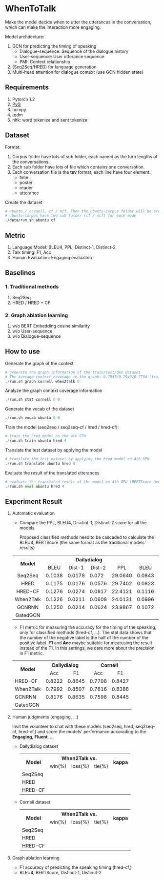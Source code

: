 # WhenToTalk
Make the model decide when to utter the utterances in the conversation, which can make the interaction more engaging.

Model architecture:
1. GCN for predicting the timing of speaking
    * Dialogue-sequence: Sequence of the dialogue history
    * User-sequence: User utterance sequence
    * PMI: Context relationship
2. (Seq2Seq/HRED) for language generation
3. Multi-head attention for dialogue context (use GCN hidden state)

## Requirements
1. Pytorch 1.2
2. [PyG](https://github.com/rusty1s/pytorch_geometric)
3. numpy
4. tqdm
5. nltk: word tokenize and sent tokenize

## Dataset
Format:
1. Corpus folder have lots of sub folder, each named as the turn lengths of the conversations.
2. Each sub folder have lots of file which contains one conversation.
3. Each conversation file is the **tsv** format, each line have four element:
    * time
    * poster
    * reader
    * utterance

Create the dataset

```bash
# ubuntu / cornell, cf / ncf. Then the ubuntu-corpus folder will be created
# ubuntu-corpus have two sub folder (cf / ncf) for each mode
./data/run.sh ubuntu cf
```

## Metric
1. Language Model: BLEU4, PPL, Distinct-1, Distinct-2
2. Talk timing: F1, Acc
3. Human Evaluation: Engaging evaluation

## Baselines
### 1. Traditional methods

1. Seq2Seq
2. HRED / HRED + CF

### 2. Graph ablation learning
1. w/o BERT Embedding cosine similarity
2. w/o User-sequence
3. w/o Dialogue-sequence

## How to use

Generate the graph of the context

```python
# generate the graph information of the train/test/dev dataset
# The average context coverage in the graph: 0.7935/0.7949/0.7794 (train/test/dev) dataset
./run.sh graph cornell when2talk 0
```

Analyze the graph context coverage information

```python
./run.sh stat cornell 0 0
```

Generate the vocab of the dataset

```python
./run.sh vocab ubuntu 0 0
```

Train the model (seq2seq / seq2seq-cf / hred / hred-cf):

```python
# train the hred model on the 4th GPU
./run.sh train ubuntu hred 4
```

Translate the test dataset by applying the model

```python
# translate the test dataset by applying the hred model on 4th GPU
./run.sh translate ubuntu hred 4
```

Evaluate the result of the translated utterances

```python
# evaluate the translated result of the model on 4th GPU (BERTScore need it)
./run.sh eval ubuntu hred 4
```

## Experiment Result

1. Automatic evaluation

    * Compare the PPL, BLEU4, Disctint-1, Distinct-2 score for all the models.
    
        Proposed classified methods need to be cascaded to calculate the BLEU4, BERTScore (the same format as the traditional models' results)
    
    <table align="center">
      <tr>
        <th align="center" rowspan="2">Model</th>
        <th align="center" colspan="4">Dailydialog</th>
        <th align="center" colspan="4">Cornell</th>
      </tr>
      <tr>
        <td align="center">BLEU</td>
        <td align="center">Dist-1</td>
        <td align="center">Dist-2</td>
        <td align="center">PPL</td>
        <td align="center">BLEU</td>
        <td align="center">Dist-1</td>
        <td align="center">Dist-2</td>
        <td align="center">PPL</td>
      </tr>
      <tr>
        <td align="center">Seq2Seq</td>
        <td>0.1038</td>
        <td>0.0178</td>
        <td>0.072</td>
        <td>29.0640</td>
        <td>0.0843</td>
        <td>0.0052</td>
        <td>0.0164</td>
        <td>45.1504</td>
      </tr>
      <tr>
        <td align="center">HRED</td>
        <td>0.1175</td>
        <td>0.0176</td>
        <td>0.0576</td>
        <td>29.7402</td>
        <td>0.0823</td>
        <td>0.0227</td>
        <td>0.0524</td>
        <td>39.9009</td>
      </tr>
      <tr>
        <td align="center">HRED-CF</td>
        <td>0.1276</td>
        <td>0.0274</td>
        <td>0.0817</td>
        <td>22.4121</td>
        <td>0.1116</td>
        <td>0.0094</td>
        <td>0.0228</td>
        <td>38.2598</td>
      </tr>
      <tr>
        <td align="center">When2Talk</td>
        <td>0.1226</td>
        <td>0.0211</td>
        <td>0.0608</td>
        <td>24.0131</td>
        <td>0.0996</td>
        <td>0.0036</td>
        <td>0.0073</td>
        <td>32.9503</td>
      </tr>
      <tr>
        <td align="center">GCNRNN</td>
        <td>0.1250</td>
        <td>0.0214</td>
        <td>0.0624</td>
        <td>23.9867</td>
        <td>0.1072</td>
        <td>0.0077</td>
        <td>0.0188</td>
        <td>33.9572</td>
      </tr>
      <tr>
        <td align="center">GatedGCN</td>
        <td></td>
        <td></td>
        <td></td>
        <td></td>
        <td></td>
        <td></td>
        <td></td>
        <td></td>
      </tr>
    </table>

    * F1 metric for measuring the accuracy for the timing of the speaking, only for classified methods (hred-cf, ...). The stat data shows that the number of the negative label is the half of the number of the positive label. **F1** and **Acc** maybe suitable for mearusing the result instead of the F1. In this settings, we care more about the precision in F1 metric.

    <table align="center">
      <tr>
        <th align="center" rowspan="2">Model</th>
        <th align="center" colspan="2">Dailydialog</th>
        <th align="center" colspan="2">Cornell</th>
      </tr>
      <tr>
        <td align="center">Acc</td>
        <td align="center">F1</td>
        <td align="center">Acc</td>
        <td align="center">F1</td>
      </tr>
      <tr>
        <td>HRED-CF</td>
        <td>0.8222</td>
        <td>0.8645</td>
        <td>0.7708</td>
        <td>0.8427</td>
      </tr>
      <tr>
        <td>When2Talk</td>
        <td>0.7992</td>
        <td>0.8507</td>
        <td>0.7616</td>
        <td>0.8388</td>
      </tr>
      <tr>
        <td>GCNRNN</td>
        <td>0.8176</td>
        <td>0.8635</td>
        <td>0.7598</td>
        <td>0.8445</td>
      </tr>
      <tr>
        <td>GatedGCN</td>
        <td></td>
        <td></td>
        <td></td>
        <td></td>
      </tr>
    </table>


2. Human judgments (engaging, ...)
    
    Invit the volunteer to chat with these models (seq2seq, hred, seq2seq-cf, hred-cf,) and score the models' performance accorading to the **Engaging**, **Fluent**, ...
    
    * Dailydialog dataset
        <table>
          <tr>
            <th align="center" rowspan="2">Model</th>
            <th align="center" colspan="3">When2Talk vs.</th>
            <th rowspan="2">kappa</th>
          </tr>
          <tr>
            <td>win(%)</td>
            <td>loss(%)</td>
            <td>tie(%)</td>
          </tr>
          <tr>
            <td>Seq2Seq</td>
            <td></td>
            <td></td>
            <td></td>
            <td></td>
          </tr>
          <tr>
            <td>HRED</td>
            <td></td>
            <td></td>
            <td></td>
            <td></td>
          </tr>
          <tr>
            <td>HRED-CF</td>
            <td></td>
            <td></td>
            <td></td>
            <td></td>
          </tr>
        </table>
        
    * Cornell dataset
        <table>
          <tr>
            <th align="center" rowspan="2">Model</th>
            <th align="center" colspan="3">When2Talk vs.</th>
            <th rowspan="2">kappa</th>
          </tr>
          <tr>
            <td>win(%)</td>
            <td>loss(%)</td>
            <td>tie(%)</td>
          </tr>
          <tr>
            <td>Seq2Seq</td>
            <td></td>
            <td></td>
            <td></td>
            <td></td>
          </tr>
          <tr>
            <td>HRED</td>
            <td></td>
            <td></td>
            <td></td>
            <td></td>
          </tr>
          <tr>
            <td>HRED-CF</td>
            <td></td>
            <td></td>
            <td></td>
            <td></td>
          </tr>
        </table>

3. Graph ablation learning
    
    * F1 accuracy of predicting the speaking timing (hred-cf,)
    * BLEU4, BERTScore, Distinct-1, Distinct-2

